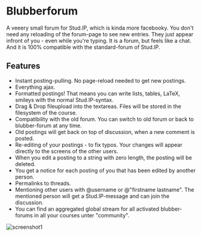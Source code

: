 # Blubberforum

A veeery small forum for Stud.IP, which is kinda more facebooky. 
You don't need any reloading of the forum-page to see new entries. 
They just appear infront of you - even while you're typing. 
It is a forum, but feels like a chat. And it is 100% compatible with the standard-forum of Stud.IP.

## Features

* Instant posting-pulling. No page-reload needed to get new postings.
* Everything ajax.
* Formatted postings! That means you can write lists, tables, LaTeX, smileys with the normal Stud.IP-syntax.
* Drag & Drop fileupload into the textareas. Files will be stored in the filesystem of the course.
* Compatibility with the old forum. You can switch to old forum or back to blubber-forum at any time.
* Old postings will get back on top of discussion, when a new comment is posted.
* Re-editing of your postings - to fix typos. Your changes will appear directly to the screens of the other users.
* When you edit a posting to a string with zero length, the posting will be deleted.
* You get a notice for each posting of you that has been edited by another person.
* Permalinks to threads.
* Mentioning other users with @username or @"firstname lastname". The mentioned person will get a Stud.IP-message and can join the discussion.
* You can find an aggregated global stream for all activated blubber-forums in all your courses unter "community".

![screenshot1](https://raw.github.com/Krassmus/blubberforum/master/assets/images/screenshot1.png)